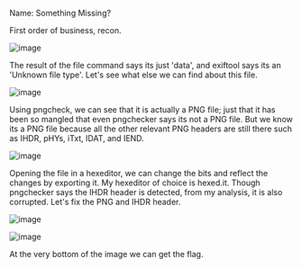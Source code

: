 Name: Something Missing?

First order of business, recon.

![image](https://github.com/user-attachments/assets/a39d4e7f-5afc-4ece-a0e6-4f84e0f7f4d6)

The result of the file command says its just 'data', and exiftool says its an 'Unknown file type'. 
Let's see what else we can find about this file.

![image](https://github.com/user-attachments/assets/62225abc-2714-48ad-9ae1-b2681146d9bc)

Using pngcheck, we can see that it is actually a PNG file; just that it has been so mangled that even pngchecker says its not a PNG file. 
But we know its a PNG file because all the other relevant PNG headers are still there such as IHDR, pHYs, iTxt, IDAT, and IEND. 

![image](https://github.com/user-attachments/assets/d20f34c4-f07a-4df2-866d-40b1a1ab3041)

Opening the file in a hexeditor, we can change the bits and reflect the changes by exporting it.
My hexeditor of choice is hexed.it. Though pngchecker says the IHDR header is detected, from my analysis, it is also corrupted. Let's fix the PNG and IHDR header.

![image](https://github.com/user-attachments/assets/1b76bebf-f05f-4468-93ee-81aa8c52355c)

![image](https://github.com/user-attachments/assets/a731c1cb-0691-44bd-93f5-46b40cda5b5f)

At the very bottom of the image we can get the flag.
